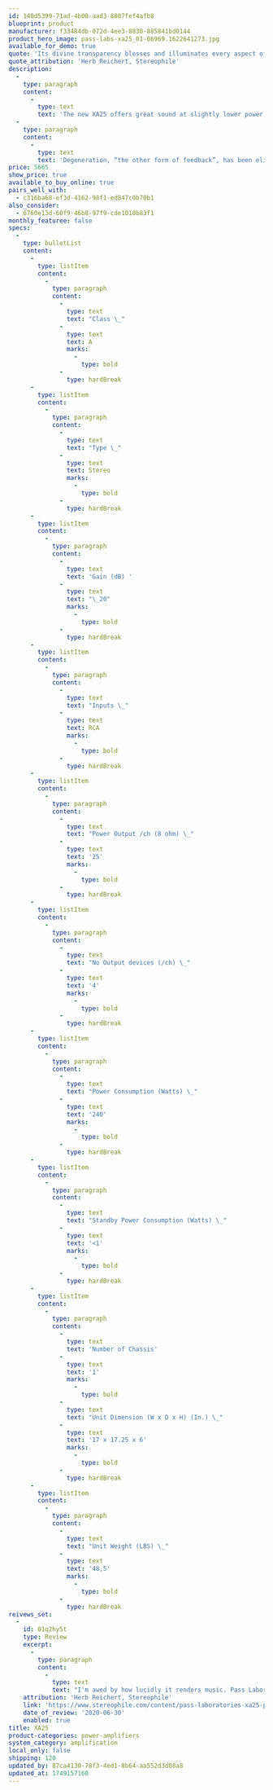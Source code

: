 ```yaml
---
id: 140d5399-71ad-4b00-aad3-8807fef4afb8
blueprint: product
manufacturer: f33484db-072d-4ee3-8830-885841bd0144
product_hero_image: pass-labs-xa25_01-06969.1622641273.jpg
available_for_demo: true
quote: 'Its divine transparency blesses and illuminates every aspect of the music it touches, enhancing the subtlest aspects of tone, texture, microdynamics, space, and atmosphere. Its midrange force makes rhythms stronger, and exposes the flesh and blood of players and singers.'
quote_attribution: 'Herb Reichert, Stereophile'
description:
  -
    type: paragraph
    content:
      -
        type: text
        text: 'The new XA25 offers great sound at slightly lower power, without frills, at a lower price. It embodies new components and innovative circuits coupled with the best elements of the previous generation.'
  -
    type: paragraph
    content:
      -
        type: text
        text: 'Degeneration, “the other form of feedback”, has been eliminated. The output stage consists of a single pair of 800 watt new generation output transistors operating push-pull Class A. The result is faster, lower distortion, lower noise, higher damping and larger Class A operating envelope into low impedance loudspeakers, all in a simple 3 stage circuit with total of three pair of push-pull gain transistors'
price: 5665
show_price: true
available_to_buy_online: true
pairs_well_with:
  - c316ba68-ef3d-4162-98f1-ed847c0b70b1
also_consider:
  - 6760e13d-60f9-46b8-97f9-cde1010b83f1
monthly_featuree: false
specs:
  -
    type: bulletList
    content:
      -
        type: listItem
        content:
          -
            type: paragraph
            content:
              -
                type: text
                text: "Class \_"
              -
                type: text
                text: A
                marks:
                  -
                    type: bold
              -
                type: hardBreak
      -
        type: listItem
        content:
          -
            type: paragraph
            content:
              -
                type: text
                text: "Type \_"
              -
                type: text
                text: Stereo
                marks:
                  -
                    type: bold
              -
                type: hardBreak
      -
        type: listItem
        content:
          -
            type: paragraph
            content:
              -
                type: text
                text: 'Gain (dB) '
              -
                type: text
                text: "\_20"
                marks:
                  -
                    type: bold
              -
                type: hardBreak
      -
        type: listItem
        content:
          -
            type: paragraph
            content:
              -
                type: text
                text: "Inputs \_"
              -
                type: text
                text: RCA
                marks:
                  -
                    type: bold
              -
                type: hardBreak
      -
        type: listItem
        content:
          -
            type: paragraph
            content:
              -
                type: text
                text: "Power Output /ch (8 ohm) \_"
              -
                type: text
                text: '25'
                marks:
                  -
                    type: bold
              -
                type: hardBreak
      -
        type: listItem
        content:
          -
            type: paragraph
            content:
              -
                type: text
                text: "No Output devices (/ch) \_"
              -
                type: text
                text: '4'
                marks:
                  -
                    type: bold
              -
                type: hardBreak
      -
        type: listItem
        content:
          -
            type: paragraph
            content:
              -
                type: text
                text: "Power Consumption (Watts) \_"
              -
                type: text
                text: '240'
                marks:
                  -
                    type: bold
              -
                type: hardBreak
      -
        type: listItem
        content:
          -
            type: paragraph
            content:
              -
                type: text
                text: "Standby Power Consumption (Watts) \_"
              -
                type: text
                text: '<1'
                marks:
                  -
                    type: bold
              -
                type: hardBreak
      -
        type: listItem
        content:
          -
            type: paragraph
            content:
              -
                type: text
                text: 'Number of Chassis'
              -
                type: text
                text: '1'
                marks:
                  -
                    type: bold
              -
                type: text
                text: "Unit Dimension (W x D x H) (In.) \_"
              -
                type: text
                text: '17 x 17.25 x 6'
                marks:
                  -
                    type: bold
              -
                type: hardBreak
      -
        type: listItem
        content:
          -
            type: paragraph
            content:
              -
                type: text
                text: "Unit Weight (LBS) \_"
              -
                type: text
                text: '48,5'
                marks:
                  -
                    type: bold
              -
                type: hardBreak
reivews_set:
  -
    id: 01q2hy5t
    type: Review
    excerpt:
      -
        type: paragraph
        content:
          -
            type: text
            text: "I'm awed by how lucidly it renders music. Pass Laboratories' XA25 is reasonably priced, strong beyond its power rating, and positively revelatory."
    attribution: 'Herb Reichert, Stereophile'
    link: 'https://www.stereophile.com/content/pass-laboratories-xa25-power-amplifier'
    date_of_review: '2020-06-30'
    enabled: true
title: XA25
product-categories: power-amplifiers
system_category: amplification
local_only: false
shipping: 120
updated_by: 87ca4130-78f3-4ed1-8b64-aa552d3d08a8
updated_at: 1749157160
---
```

